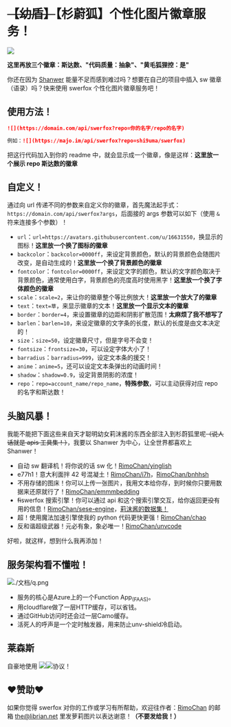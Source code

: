 # ~~【幼盾】~~【杉蔚狐】个性化图片徽章服务！

![](https://unv-shield.librian.net/api/unv_shield?txt=赞美莉沫酱！&scale=4&anime=3)

**这里再放三个徽章：斯达数、"代码质量：抽象"、"黄毛狐狸控：是"**

你还在因为 [Shanwer](https://github.com/Shanwer) 能量不足而感到难过吗？想要在自己的项目中插入 sw 徽章（语录）吗？快来使用 swerfox 个性化图片徽章服务吧！


## 使用方法！


```markdown
![](https://domain.com/api/swerfox?repo=你的名字/repo的名字)

例如：![](https://majo.im/api/swerfox?repo=shi9uma/swerfox)
```

把这行代码加入到你的 readme 中，就会显示成一个徽章，像是这样：**这里放一个展示 repo 斯达数的徽章**

## 自定义！

通过向 url 传递不同的参数来自定义你的徽章，首先魔法起手式：`https://domain.com/api/swerfox?args`，后面接的 args 参数可以如下（使用 `&` 符来连接多个参数）！

- `url`：`url=https://avatars.githubusercontent.com/u/16631550`，换显示的图标！**这里放一个换了图标的徽章**
- `backcolor`：`backcolor=0000ff`，来设定背景颜色，默认的背景颜色会随图片改变，是自动生成的！**这里放一个换了背景颜色的徽章**
- `fontcolor`：`fontcolor=0000ff`，来设定文字的颜色，默认的文字颜色取决于背景颜色，通常使用白字，背景颜色的亮度高时使用黑字！**这里放一个换了字体颜色的徽章**
- `scale`：`scale=2`，来让你的徽章整个等比例放大！**这里放一个放大了的徽章**
- `text`：`text=草`，来显示徽章的文本！**这里放一个显示文本的徽章**
- `border`：`border=4`，来设置徽章的边距和阴影扩散范围！**太麻烦了我不想写了**
- `barlen`：`barlen=10`，来设定徽章的文字条的长度，默认的长度是由文本决定的！
- `size`：`size=50`，设定徽章尺寸，但是字号不会变！
- `fontsize`：`frontsize=30`，可以设定字体大小了！
- `barradius`：`barradius=999`，设定文本条的援交！
- `anime`：`anime=5`，还可以设定文本条弹出的动画时间！
- `shadow`：`shadow=0.9`，设定背景阴影的浓度！
- `repo`：`repo=account_name/repo_name`，**特殊参数**，可以主动获得对应 repo 的名字和斯达数！

## 头脑风暴！

我能不能把下面这些来自天才聪明幼女莉沫酱的东西全部注入到杉蔚狐里呢~~（说人话就是 apis 工具集！）~~，我要以 Shanwer 为中心，让全世界都喜欢上 Shanwer！

-   自动 sw 翻译机！将你说的话 sw 化！[RimoChan/yinglish](https://github.com/RimoChan/yinglish.git)
-   e77h1！意大利面拌 42 号混凝土！[RimoChan/i7h](https://github.com/RimoChan/i7h.git)，[RimoChan/bnhhsh](https://github.com/RimoChan/bnhhsh.git)
-   不用存储的图床！你可以上传一张图片，我用文本给你存，到时候你只要用数据来还原就行了！[RimoChan/emmmbedding](https://github.com/RimoChan/emmmbedding.git)
-   ~~fi~~swerfox 搜索引擎！你可以通过 api 和这个搜索引擎交互，给你返回更~~没~~有用的信息！[RimoChan/sese-engine](https://github.com/RimoChan/sese-engine.git)，[莉沫酱的数据集！](https://github.com/RimoChan/internet-dataset.git)
-   超！使用魔法加速引擎使我的 python 代码更快更强！[RimoChan/chao](https://github.com/RimoChan/chao.git)
-   反和谐超级武器！元必有象，象必唯一！[RimoChan/unvcode](https://github.com/RimoChan/unvcode.git)

好啦，就这样，想到什么我再添加！

## 服务架构看不懂啦！

![./文档/q.png](./文档/q.png)

- 服务的核心是Azure上的一个Function App<sub>(FAAS)</sub>。
- 用cloudflare做了一层HTTP缓存，可以省钱。
- 通过GitHub访问时还会过一层Camo缓存。
- 活死人的呼声是一个定时触发器，用来防止unv-shield冷启动。

## 莱森斯

自豪地使用 ![](https://unv-shield.librian.net/api/unv_shield?txt=Je-Suis-Le-Deluge&scale=2)![](https://unv-shield.librian.net/api/unv_shield?repo=RimoChan/Je-Suis-Le-Deluge&scale=2)协议！

## ❤赞助❤

如果你觉得 swerfox 对你的工作或学习有所帮助，欢迎往作者：[RimoChan](https://github.com/RimoChan) 的邮箱 [the@librian.net](mailto:the@librian.net) 里发萝莉图片以表达谢意！**（不要发给我！）**
